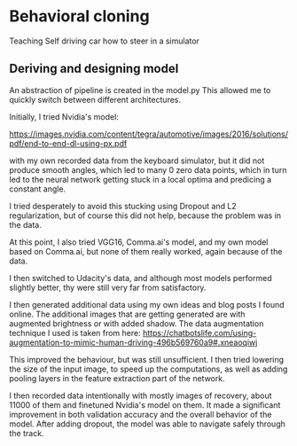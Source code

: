 # Behavioral cloning
Teaching Self driving car how to steer in a simulator

## Deriving and designing model

An abstraction of pipeline is created in the model.py
This allowed me to quickly switch between different architectures.

Initially, I tried Nvidia's model:

https://images.nvidia.com/content/tegra/automotive/images/2016/solutions/pdf/end-to-end-dl-using-px.pdf

with my own recorded data from the keyboard simulator, but it did not produce 
smooth angles, which led to many 0 zero data points, which in turn led to
the neural network getting stuck in a local optima and predicing a constant angle.

I tried desperately to avoid this stucking using Dropout and L2 regularization, but 
of course this did not help, because the problem was in the data.

At this point, I also tried VGG16, Comma.ai's model, and my own model based on Comma.ai,
but none of them really worked, again because of the data.

I then switched to Udacity's data, and although most models performed slightly better,
thy were still very far from satisfactory. 

I then generated additional data using my own ideas and blog posts I found online.
The additional images that are getting generated are with augmented brightness or
with added shadow. The data augmentation technique I used is taken from here:
https://chatbotslife.com/using-augmentation-to-mimic-human-driving-496b569760a9#.xneaoqiwj

This improved the behaviour, but was still unsufficient.
I then tried lowering the size of the input image, to speed up the computations, as well
as adding pooling layers in the feature extraction part of the network.

I then recorded data intentionally with mostly images of recovery, about 11000 of them
and finetuned Nvidia's model on them. It made a significant improvement in both validation
accuracy and the overall behavior of the model. After adding dropout, the model was able to
navigate safely through the track.